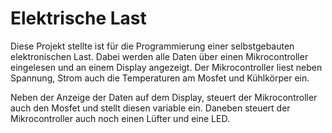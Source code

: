 # Elektrische Last

Diese Projekt stellte ist für die Programmierung einer selbstgebauten elektronischen Last. Dabei werden
alle Daten über einen Mikrocontroller eingelesen und an einem Display angezeigt. Der Mikrocontroller
liest neben Spannung, Strom auch die Temperaturen am Mosfet und Kühlkörper ein.

Neben der Anzeige der Daten auf dem Display, steuert der Mikrocontroller auch den Mosfet und stellt
diesen variable ein. Daneben steuert der Mikrocontroller auch noch einen Lüfter und eine LED.